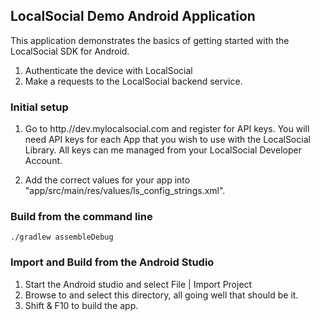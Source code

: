 ## LocalSocial Demo Android Application

This application demonstrates the basics of getting started with the LocalSocial SDK for Android.

1. Authenticate the device with LocalSocial 
1. Make a requests to the LocalSocial backend service.

### Initial setup

1. Go to http.//dev.mylocalsocial.com and register for API keys. You will need API keys for each App that you wish to use with the LocalSocial Library. 
All keys can me managed from your LocalSocial Developer Account.

1. Add the correct values for your app into "app/src/main/res/values/ls_config_strings.xml".  

### Build from the command line

```
./gradlew assembleDebug
```

### Import and Build from the Android Studio

1. Start the Android studio and select File | Import Project
1. Browse to and select this directory, all going well that should be it.
1. Shift & F10 to build the app.